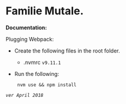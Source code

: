 # Familie Mutale.

**Documentation:** 

Plugging Webpack:
  
- Create the following files in the root folder.
   
   * .nvmrc 
   `v9.11.1`
   
- Run the following:
   
  ` nvm use && npm install`
   
_`ver April 2018`_
